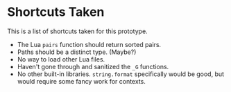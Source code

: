 # Shortcuts Taken

This is a list of shortcuts taken for this prototype.

- The Lua `pairs` function should return sorted pairs.
- Paths should be a distinct type. (Maybe?)
- No way to load other Lua files.
- Haven't gone through and sanitized the `_G` functions.
- No other built-in libraries.
  `string.format` specifically would be good,
  but would require some fancy work for contexts.
